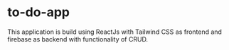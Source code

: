 # to-do-app
This application is build using ReactJs with Tailwind CSS as frontend and firebase as backend with functionality of CRUD.
